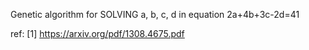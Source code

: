 Genetic algorithm for SOLVING a, b, c, d in equation 2a+4b+3c-2d=41

ref:
[1] https://arxiv.org/pdf/1308.4675.pdf
